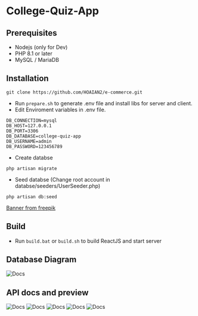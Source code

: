 # College-Quiz-App

## Prerequisites

- Nodejs (only for Dev)
- PHP 8.1 or later
- MySQL / MariaDB

## Installation

``` console
git clone https://github.com/HOAIAN2/e-commerce.git
```

- Run `prepare.sh` to generate .env file and install libs for server and client.
- Edit Enviroment variables in .env file.

``` env
DB_CONNECTION=mysql
DB_HOST=127.0.0.1
DB_PORT=3306
DB_DATABASE=college-quiz-app
DB_USERNAME=admin
DB_PASSWORD=123456789
````

- Create databse

```console
php artisan migrate
```

- Seed databse (Change root account in databse/seeders/UserSeeder.php)

```console
php artisan db:seed
```

[Banner from freepik](https://www.freepik.com/free-vector/mega-sale-banner-your-online-store-realistic-style-with-phone-map-cart-bag-gift-vector-illustration_21869797.htm#query=online%20shop%20banner&position=30&from_view=keyword&track=ais)

## Build

- Run `build.bat` or `build.sh` to build ReactJS and start server

## Database Diagram

![Docs](./database//e-commerce.png)

## API docs and preview

![Docs](./screenshot/API_Swagger.png)
![Docs](./screenshot/Screenshot%202023-07-28%20145959.png)
![Docs](./screenshot/Screenshot%202023-07-28%20150014.png)
![Docs](./screenshot/Screenshot%202023-07-28%20150031.png)
![Docs](./screenshot/Screenshot%202023-07-28%20150044.png)
